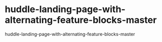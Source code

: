# huddle-landing-page-with-alternating-feature-blocks-master
huddle-landing-page-with-alternating-feature-blocks-master

